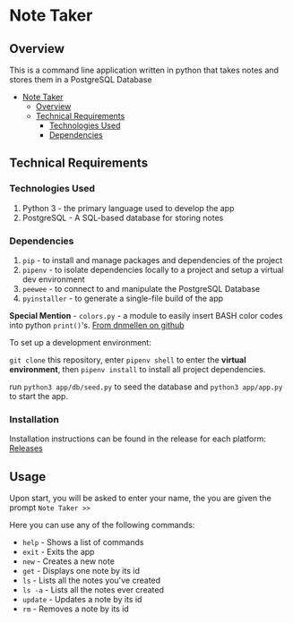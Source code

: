 # Note Taker

## Overview

This is a command line application written in python that takes notes and stores them in a PostgreSQL Database

- [Note Taker](#note-taker)
  - [Overview](#overview)
  - [Technical Requirements](#techincal-requirements)
    - [Technologies Used](#technologies-used)
    - [Dependencies](#dependencies)

## Technical Requirements

### Technologies Used

1. Python 3 - the primary language used to develop the app
2. PostgreSQL - A SQL-based database for storing notes

### Dependencies

1. `pip` - to install and manage packages and dependencies of the project
2. `pipenv` - to isolate dependencies locally to a project and setup a virtual dev environment
3. `peewee` - to connect to and manipulate the PostgreSQL Database
4. `pyinstaller` - to generate a single-file build of the app

**Special Mention** - `colors.py` - a module to easily insert BASH color codes into python `print()`'s.
[From dnmellen on github](https://gist.github.com/dnmellen/5584007)

To set up a development environment:

`git clone` this repository, enter `pipenv shell` to enter the **virtual environment**, then `pipenv install` to install all project dependencies.

run `python3 app/db/seed.py` to seed the database and `python3 app/app.py` to start the app.

### Installation
Installation instructions can be found in the release for each platform:
[Releases](https://github.com/AbsurdlyEloquent/note-taker/releases)


## Usage
Upon start, you will be asked to enter your name, the you are given the prompt `Note Taker >> `

Here you can use any of the following commands:
 - `help` - Shows a list of commands
 - `exit` - Exits the app
 - `new` - Creates a new note
 - `get` - Displays one note by its id
 - `ls` - Lists all the notes you've created
 - `ls -a` - Lists all the notes ever created
 - `update` - Updates a note by its id
 - `rm` - Removes a note by its id
